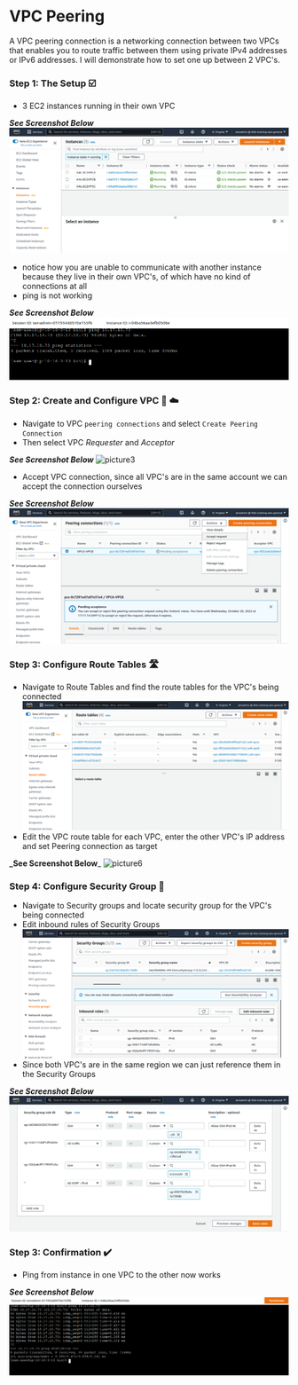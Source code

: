 # VPC Peering
A VPC peering connection is a networking connection between two VPCs that enables you to route traffic between them using private IPv4 addresses or IPv6 addresses. I will demonstrate how to set one up between 2 VPC's.

### Step 1: The Setup ☑️
- 3 EC2 instances running in their own VPC

**_See Screenshot Below_**
![picture](https://github.com/Lihle80/AWS/blob/main/VPC-Peering/images/1.-3-instances-running-in-3-different-VPC's.png)
- notice how you are unable to communicate with another instance because they live in their own VPC's, of which have no kind of connections at all
- ping is not working

**_See Screenshot Below_**
![picture2](https://github.com/Lihle80/AWS/blob/main/VPC-Peering/images/2.-unable-to-ping-instance-in-VPC-B-from-VPC-A.png)

### Step 2: Create and Configure VPC 🔐 ☁️
- Navigate to VPC ```peering connections``` and select ```Create Peering Connection```
- Then select VPC _Requester_ and _Acceptor_

**_See Screenshot Below_**
![picture3](https://github.com/Lihle80/AWS/blob/main/VPC-Peering/images/3.-nav-to-VPC-peering-connections-select-create-connection-and-select-VPC-requester-and-acceptor.png)

- Accept VPC connection, since all VPC's are in the same account we can accept the connection ourselves

**_See Screenshot Below_**
![picture4](https://github.com/Lihle80/AWS/blob/main/VPC-Peering/images/4.-since-the-response-VPC-is-in-the-same-account-we-can-accept-connections-ourselves.png)

### Step 3: Configure Route Tables 🛣
- Navigate to Route Tables and find the route tables for the VPC's being connected
![picture5](https://github.com/Lihle80/AWS/blob/main/VPC-Peering/images/5.-now-we-need-to-configure-Route-tables-for-both-VPCA-AND-VPCB.png)
- Edit the VPC route table for each VPC, enter the other VPC's IP address and set Peering connection as target

**_See Screenshot Below**_
![picture6](https://github.com/Lihle80/AWS/blob/main/VPC-Peering/images/6.-edit-Route-table-add-Ip-for-other-VPC-and-select-peering-connection-as-target.png)

### Step 4: Configure Security Group 🧱
- Navigate to Security groups and locate security group for the VPC's being connected
- Edit inbound rules of Security Groups
![picture7](https://github.com/Lihle80/AWS/blob/main/VPC-Peering/images/7.-edit-inbound-rules-of-Security-Groups-VPCB-as-it-does-not-allow-ping.png)
- Since both VPC's are in the same region we can just reference them in the Security Groups

**_See Screenshot Below_**
![picture8](https://github.com/Lihle80/AWS/blob/main/VPC-Peering/images/8.-since-both-VPC's-are-in-the-same-region-we-can-referene-the-security-group.png)

### Step 3: Confirmation ✔️
- Ping from instance in one VPC to the other now works

**_See Screenshot Below_**
![picture9](https://github.com/Lihle80/AWS/blob/main/VPC-Peering/images/9.-now-the-ping-works.png)
